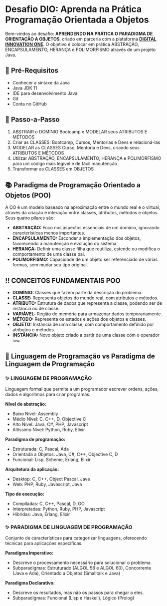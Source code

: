 # Desafio DIO: Aprenda na Prática Programação Orientada a Objetos

Bem-vindos ao desafio: **APRENDENDO NA PRÁTICA O PARADIGMA DE ORIENTAÇÃO A OBJETOS**, criado em parceria com a plataforma **[DIGITAL INNOVATION ONE](https://web.digitalinnovation.one/)**. O objetivo é colocar em prática ABSTRAÇÃO, ENCAPSULAMENTO, HERANÇA e POLIMORFISMO através de um projeto Java.

## 🛑 Pré-Requisitos

- Conhecer a sintaxe da Java
- Java JDK 11
- IDE para desenvolvimento Java
- Git
- Conta no GitHub

## 👣 Passo-a-Passo

1. ABSTRAIR o DOMÍNIO Bootcamp e MODELAR seus ATRIBUTOS E MÉTODOS
2. Criar as CLASSES: Bootcamp, Cursos, Mentorias e Devs e relacioná-las
3. MODELAR as CLASSES Curso, Mentoria e Devs, criando seus ATRIBUTOS E MÉTODOS
4. Utilizar ABSTRAÇÃO, ENCAPSULAMENTO, HERANÇA e POLIMORFISMO para um código mais legível e de fácil manutenção
5. Transformar as CLASSES em OBJETOS

## 📚 Paradigma de Programação Orientado a Objetos (POO)

A OO é um modelo baseado na aproximação entre o mundo real e o virtual, através da criação e interação entre classes, atributos, métodos e objetos. Seus quatro pilares são:

- **ABSTRAÇÃO:** Foco nos aspectos essenciais de um domínio, ignorando características menos importantes.
- **ENCAPSULAMENTO:** Esconder a implementação dos objetos, favorecendo a manutenção e evolução do sistema.
- **HERANÇA:** Definir uma classe filha que reutiliza, estende ou modifica o comportamento de uma classe pai.
- **POLIMORFISMO:** Capacidade de um objeto ser referenciado de várias formas, sem mudar seu tipo original.

## ‼️ CONCEITOS FUNDAMENTAIS POO

- **DOMÍNIO:** Classes que fazem parte da descrição do problema.
- **CLASSE:** Representa objetos do mundo real, com atributos e métodos.
- **ATRIBUTO:** Estrutura de dados que representa a classe, podendo ser de instância ou de classe.
- **VARIÁVEL:** Região de memória para armazenar dados temporariamente.
- **MÉTODO:** Representa os estados e ações dos objetos e classes.
- **OBJETO:** Instância de uma classe, com comportamento definido por atributos e métodos.
- **INSTÂNCIA:** Novo objeto criado a partir de uma classe com o operador `new`.

## 🧮 Linguagem de Programação vs Paradigma de Linguagem de Programação

### ✨ LINGUAGEM DE PROGRAMAÇÃO

Linguagem formal que permite a um programador escrever ordens, ações, dados e algoritmos para criar programas.

**Nível de abstração:**

- Baixo Nível: Assembly
- Médio Nível: C, C++, D, Objective C
- Alto Nível: Java, C#, PHP, Javascript
- Altíssimo Nível: Python, Ruby, Elixir

**Paradigma de programação:**

- Estruturada: C, Pascal, Ada
- Orientada a Objetos: Java, C#, C++, Objective C, D
- Funcional: Lisp, Scheme, Erlang, Elixir

**Arquitetura da aplicação:**

- Desktop: C, C++, Object Pascal, Java
- Web: PHP, Ruby, Javascript, Java

**Tipo de execução:**

- Compiladas: C, C++, Pascal, D, GO
- Interpretadas: Python, Ruby, PHP, Javascript
- Híbridas: Java, Erlang, Elixir

### ✨ PARADIGMA DE LINGUAGEM DE PROGRAMAÇÃO

Conjunto de características para categorizar linguagens, oferecendo técnicas para aplicações específicas.

**Paradigma Imperativo:**

- Descreve o processamento necessário para solucionar o problema.
- Subparadigmas: Estruturado (ALGOL 58 e ALGOL 60), Concorrente (Java e Ada), Orientado a Objetos (Smalltalk e Java)

**Paradigma Declarativo:**

- Descreve os resultados, mas não os passos para chegar a eles.
- Subparadigmas: Funcional (Lisp e Haskell), Lógico (Prolog)

